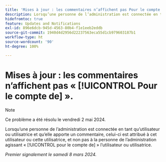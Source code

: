 ```yaml
---
title: 'Mises à jour : les commentaires n’affichent pas Pour le compte de.'
description: Lorsqu’une personne de l’administration est connectée en tant qu’utilisateur ou utilisatrice et qu’elle fait un commentaire, celui-ci est attribué à cet utilisateur ou cette utilisatrice, et non pas à la personne de l’administration agissant pour le compte de l’utilisateur ou utilisatrice.
hidefromtoc: true
feature: Updates and Notifications
exl-id: 896e6dcb-945d-4563-80b4-f1e1eeb2eddb
source-git-commit: 1940d4d2956d22237563eca55d1cb979603187b1
workflow-type: ht
source-wordcount: '90'
ht-degree: 100%

---
```


# Mises à jour : les commentaires n’affichent pas « [!UICONTROL Pour le compte de] ».

>[!NOTE]
>
>Ce problème a été résolu le vendredi 2 mai 2024.

Lorsqu’une personne de l’administration est connectée en tant qu’utilisateur ou utilisatrice et qu’elle apporte un commentaire, celui-ci est attribué à cet utilisateur ou cette utilisatrice, et non pas à la personne de l’administration agissant « [!UICONTROL pour le compte de] » l’utilisateur ou utilisatrice.

_Premier signalement le samedi 8 mars 2024._

<!--CHECK ME - NO VIEWS APR-JUN 2025-->
